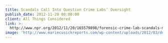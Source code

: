 ```yaml
---
title: Scandals Call Into Question Crime Labs’ Oversight
publish_date: 2012-11-20 00:00:00
client: All Things Considered
link: >-
  http://www.npr.org/2012/11/20/165579898/forensic-crime-lab-scandals-may-be-due-to-oversight
image: 'http://www.mariecusickreports.com/wp-content/uploads/2012/03/dna-pic.jpg'
---
```


